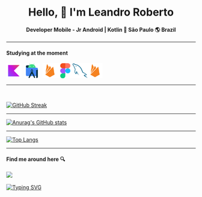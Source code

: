 <h1 align="center">Hello, 👋 I'm Leandro Roberto</h1>

<h4 align="center">Developer Mobile - Jr Android | Kotlin 🏡 São Paulo 🌎 Brazil </h4>
<hr>

<h4> Studying at the moment </h4>
<a href="https://kotlinlang.org/"><img src="https://github.com/devicons/devicon/blob/v2.15.1/icons/kotlin/kotlin-original.svg" width="40" height="40"/></a>&nbsp; <a href="https://developer.android.com/"><img src="https://github.com/devicons/devicon/blob/v2.15.1/icons/androidstudio/androidstudio-original.svg" width="40" height="40" margin-right="30"/></a>&nbsp; <a href="https://firebase.google.com/"><img src="https://github.com/devicons/devicon/blob/v2.15.1/icons/firebase/firebase-plain.svg" width="40" height="40"/></a><a href="https://www.figma.com"><img src="https://github.com/devicons/devicon/blob/master/icons/figma/figma-original.svg" width="40" height="40"/></a><a href="https://www.mysql.com/"><img src="https://github.com/devicons/devicon/blob/v2.15.1/icons/mysql/mysql-original.svg" width="40" height="40"/></a><a href="https://www.java.com/pt-BR/"><img src="https://github.com/devicons/devicon/blob/v2.15.1/icons/firebase/firebase-plain.svg" width="40" height="40"/></a>&nbsp; 
<hr>
<br>

[![GitHub Streak](https://streak-stats.demolab.com/?user=leandroroberto&theme=tokyonight_duo&background=0d1117&currStreakNum=58a6ff&currStreakLabel=58a6ff&dates=2ea043)](https://git.io/streak-stats)

<hr>

[![Anurag's GitHub stats](https://github-readme-stats.vercel.app/api?username=leandroroberto&theme=material-palenight&show_icons=true&bg_color=0d1117&title_color=58a6ff&icon_color=58a6ff&ring=58a6ff&text_color=2ea043)](https://github.com/anuraghazra/github-readme-stats)

<hr>

[![Top Langs](https://github-readme-stats.vercel.app/api/top-langs/?username=anuraghazra&layout=compact&&hide=GLSL&bg_color=0d1117&text_color=2ea043)](https://github.com/anuraghazra/github-readme-stats)

<hr>

<h4>Find me around here 🔍</h4>
<a href="https://www.linkedin.com/in/leandro-tech/"><img src="https://camo.githubusercontent.com/a493f6833f99fb3c85788d6d9305e6b7a42b838e5ee5d138fd9a8214a7e77472/68747470733a2f2f696d672e736869656c64732e696f2f62616467652f6c696e6b6564696e2d2532333030373742352e7376673f267374796c653d666f722d7468652d6261646765266c6f676f3d6c696e6b6564696e266c6f676f436f6c6f723d7768697465" data-canonical-src="https://img.shields.io/badge/linkedin-%230077B5.svg?&amp;style=for-the-badge&amp;logo=linkedin&amp;logoColor=white" style="max-width: 100%;"></a>

<a href="https://git.io/typing-svg" rel="nofollow"><img src="https://camo.githubusercontent.com/0f81d1b20f8a1b979f75b9deb2b0cfcd39ea82a417e181bb90f32e645c53d167/68747470733a2f2f726561646d652d747970696e672d7376672e6865726f6b756170702e636f6d3f636f6c6f723d253233314236453635266c696e65733d5468616e6b732b666f722b7468652b76697369742e2b436865636b2b6261636b2b6f6674656e" alt="Typing SVG" data-canonical-src="https://readme-typing-svg.herokuapp.com?color=%231B6E65&amp;lines=Thanks+for+the+visit.+Check+back+often" style="max-width: 100%;"></a>

